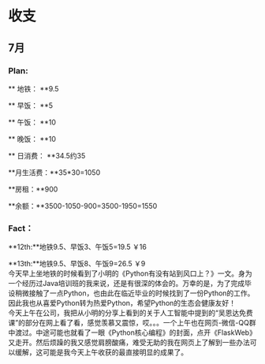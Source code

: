 # 收支
## 7月
### Plan:  
** 地铁： **9.5  

** 早饭： **5  

** 午饭： **10  

** 晚饭： **10    

** 日消费： **34.5约35  

**月生活费：**35*30=1050
  
**房租：**900   
 
**余额：**3500-1050-900=3500-1950=1550  
### Fact：  
**12th:**地铁9.5、早饭3、午饭5=19.5  ￥16
   
**13th:**地铁9.5、早饭8、午饭9=26.5  ￥9  
今天早上坐地铁的时候看到了小明的《Python有没有站到风口上？》一文。身为一个经历过Java培训班的我来说，还是有很深的体会的。万幸的是，为了完成毕设稍微接触了一点Python，也由此在临近毕业的时候找到了一份Python的工作。因此我也从喜爱Python转为热爱Python，希望Python的生态会健康友好！  
今天上午在公司，我把从小明的分享上看到的关于人工智能中提到的“吴恩达免费课”的部分在网上看了看，感觉羡慕又震惊，哎。。。一个上午也在网页-微信-QQ群中渡过。中途可能也就看了一眼《Python核心编程》的封面，点开《FlaskWeb》又走开。然后烦躁的我又感觉肩膀酸痛，难受无助的我在网页上了解到一些办法可以缓解，这可能是我今天上午收获的最直接明显的成果了。  
